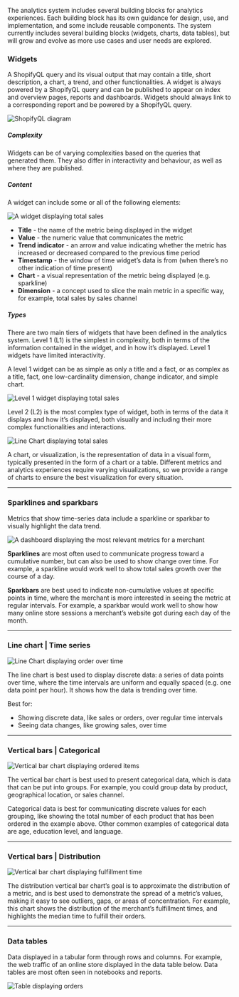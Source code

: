 The analytics system includes several building blocks for analytics experiences. Each building block has its own guidance for design, use, and implementation, and some include reusable components. The system currently includes several building blocks (widgets, charts, data tables), but will grow and evolve as more use cases and user needs are explored.


### Widgets

A ShopifyQL query and its visual output that may contain a title, short description, a chart, a trend, and other functionalities. A widget is always powered by a ShopifyQL query and can be published to appear on index and overview pages, reports and dashboards. Widgets should always link to a corresponding report and be powered by a ShopifyQL query.

<img src='system-diagram.png' alt="ShopifyQL diagram" />

<br/>

##### Complexity

Widgets can be of varying complexities based on the queries that generated them. They also differ in interactivity and behaviour, as well as where they are published.

##### Content

A widget can include some or all of the following elements:

<img src='widgets-structure.png' alt="A widget displaying total sales" />

- **Title** \- the name of the metric being displayed in the widget
- **Value** \- the numeric value that communicates the metric
- **Trend indicator** \- an arrow and value indicating whether the metric has increased or decreased compared to the previous time period
- **Timestamp** \- the window of time widget’s data is from (when there’s no other indication of time present)
- **Chart** \- a visual representation of the metric being displayed (e.g. sparkline)
- **Dimension** \- a concept used to slice the main metric in a specific way, for example, total sales by sales channel


##### Types

There are two main tiers of widgets that have been defined in the analytics system. Level 1 (L1) is the simplest in complexity, both in terms of the information contained in the widget, and in how it’s displayed. Level 1 widgets have limited interactivity.

A level 1 widget can be as simple as only a title and a fact, or as complex as a title, fact, one low-cardinality dimension, change indicator, and simple chart.

<img src='widgets-simple-complex.png' alt="Level 1 widget displaying total sales" />

Level 2 (L2) is the most complex type of widget, both in terms of the data it displays and how it’s displayed, both visually and including their more complex functionalities and interactions.

<img src='L2-line-chart-sales.png' alt="Line Chart displaying total sales" />

A chart, or visualization, is the representation of data in a visual form, typically presented in the form of a chart or a table. Different metrics and analytics experiences require varying visualizations, so we provide a range of charts to ensure the best visualization for every situation.

***

### Sparklines and sparkbars

Metrics that show time-series data include a sparkline or sparkbar to visually highlight the data trend.

<img src='oic-widgets.png' alt="A dashboard displaying the most relevant metrics for a merchant" />

**Sparklines** are most often used to communicate progress toward a cumulative number, but can also be used to show change over time. For example, a sparkline would work well to show total sales growth over the course of a day.

**Sparkbars** are best used to indicate non-cumulative values at specific points in time, where the merchant is more interested in seeing the metric at regular intervals. For example, a sparkbar would work well to show how many online store sessions a merchant’s website got during each day of the month.

***

### Line chart | Time series

<img src='L2-line-chart-orders.png' alt="Line Chart displaying order over time" />

The line chart is best used to display discrete data: a series of data points over time, where the time intervals are uniform and equally spaced (e.g. one data point per hour). It shows how the data is trending over time.

Best for:

- Showing discrete data, like sales or orders, over regular time intervals
- Seeing data changes, like growing sales, over time

***

### Vertical bars | Categorical

<img src='bar-chart-categorical.png' alt="Vertical bar chart displaying ordered items" />

The vertical bar chart is best used to present categorical data, which is data that can be put into groups. For example, you could group data by product, geographical location, or sales channel.

Categorical data is best for communicating discrete values for each grouping, like showing the total number of each product that has been ordered in the example above. Other common examples of categorical data are age, education level, and language.

***

### Vertical bars | Distribution

<img src='bar-chart-distribution.png' alt="Vertical bar chart displaying fulfillment time" />

The distribution vertical bar chart’s goal is to approximate the distribution of a metric, and is best used to demonstrate the spread of a metric’s values, making it easy to see outliers, gaps, or areas of concentration. For example, this chart shows the distribution of the merchant’s fulfillment times, and highlights the median time to fulfill their orders.

***

### Data tables

Data displayed in a tabular form through rows and columns. For example, the web traffic of an online store displayed in the data table below. Data tables are most often seen in notebooks and reports.

<img src='data-table-example-reports.png' alt="Table displaying orders" />
